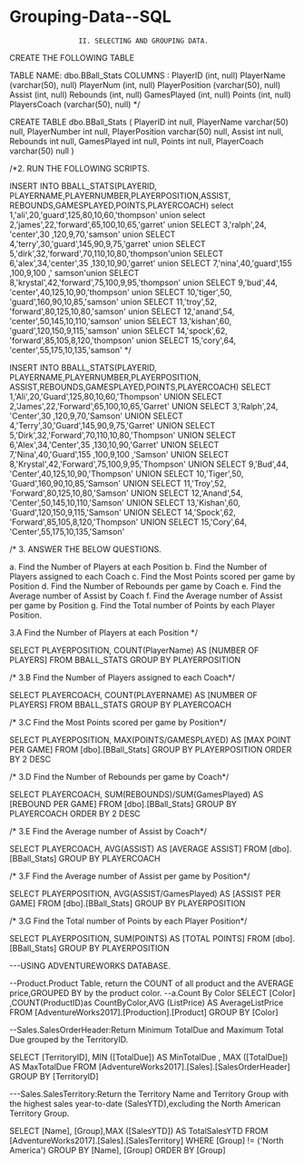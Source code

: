 # Grouping-Data--SQL


                     II. SELECTING AND GROUPING DATA.
CREATE THE FOLLOWING TABLE

TABLE NAME: dbo.BBall_Stats
COLUMNS : PlayerID (int, null)
PlayerName (varchar(50), null)
PlayerNum (int, null)
PlayerPosition (varchar(50), null)
Assist (int, null)
Rebounds (int, null)
GamesPlayed (int, null)
Points (int, null)
PlayersCoach (varchar(50), null) */

CREATE TABLE dbo.BBall_Stats
(
PlayerID int null,
PlayerName varchar(50) null,
PlayerNumber int null,
PlayerPosition varchar(50) null,
Assist int null,
Rebounds int null,
GamesPlayed int null,
Points int null,
PlayerCoach varchar(50) null
)

/*2. RUN THE FOLLOWING SCRIPTS.

INSERT INTO BBALL_STATS(PLAYERID, PLAYERNAME,PLAYERNUMBER,PLAYERPOSITION,ASSIST,
REBOUNDS,GAMESPLAYED,POINTS,PLAYERCOACH)
select 1,'ali',20,'guard',125,80,10,60,'thompson' union
select 2,'james',22,'forward',65,100,10,65,'garret' union
SELECT 3,'ralph',24, 'center',30 ,120,9,70,'samson' union
SELECT 4,'terry',30,'guard',145,90,9,75,'garret' union
SELECT 5,'dirk',32,'forward',70,110,10,80,'thompson'union
SELECT 6,'alex',34,'center',35 ,130,10,90,'garret' union
SELECT 7,'nina',40,'guard',155 ,100,9,100 ,' samson'union
SELECT 8,'krystal',42,'forward',75,100,9,95,'thompson' union
SELECT 9,'bud',44, 'center',40,125,10,90,'thompson' union
SELECT 10,'tiger',50, 'guard',160,90,10,85,'samson' union
SELECT 11,'troy',52, 'forward',80,125,10,80,'samson' union
SELECT 12,'anand',54, 'center',50,145,10,110,'samson' union
SELECT 13,'kishan',60, 'guard',120,150,9,115,'samson' union
SELECT 14,'spock',62, 'forward',85,105,8,120,'thompson' union
SELECT 15,'cory',64, 'center',55,175,10,135,'samson' */

INSERT INTO BBALL_STATS(PLAYERID, PLAYERNAME,PLAYERNUMBER,PLAYERPOSITION,
ASSIST,REBOUNDS,GAMESPLAYED,POINTS,PLAYERCOACH)
SELECT 1,'Ali',20,'Guard',125,80,10,60,'Thompson'
UNION
SELECT 2,'James',22,'Forward',65,100,10,65,'Garret'
UNION
SELECT 3,'Ralph',24, 'Center',30 ,120,9,70,'Samson'
UNION
SELECT 4,'Terry',30,'Guard',145,90,9,75,'Garret'
UNION
SELECT 5,'Dirk',32,'Forward',70,110,10,80,'Thompson'
UNION
SELECT 6,'Alex',34,'Center',35 ,130,10,90,'Garret'
UNION
SELECT 7,'Nina',40,'Guard',155 ,100,9,100 ,'Samson'
UNION
SELECT 8,'Krystal',42,'Forward',75,100,9,95,'Thompson'
UNION
SELECT 9,'Bud',44, 'Center',40,125,10,90,'Thompson'
UNION
SELECT 10,'Tiger',50, 'Guard',160,90,10,85,'Samson'
UNION
SELECT 11,'Troy',52, 'Forward',80,125,10,80,'Samson'
UNION
SELECT 12,'Anand',54, 'Center',50,145,10,110,'Samson'
UNION
SELECT 13,'Kishan',60, 'Guard',120,150,9,115,'Samson'
UNION
SELECT 14,'Spock',62, 'Forward',85,105,8,120,'Thompson'
UNION
SELECT 15,'Cory',64, 'Center',55,175,10,135,'Samson'

/*
3. ANSWER THE BELOW QUESTIONS.

a. Find the Number of Players at each Position
b. Find the Number of Players assigned to each Coach
c. Find the Most Points scored per game by Position
d. Find the Number of Rebounds per game by Coach
e. Find the Average number of Assist by Coach
f. Find the Average number of Assist per game by Position
g. Find the Total number of Points by each Player Position.

3.A Find the Number of Players at each Position */

SELECT PLAYERPOSITION, COUNT(PlayerName) AS [NUMBER OF PLAYERS]
FROM BBALL_STATS
GROUP BY PLAYERPOSITION

/*
3.B Find the Number of Players assigned to each Coach*/

SELECT PLAYERCOACH, COUNT(PLAYERNAME) AS [NUMBER OF PLAYERS]
FROM BBALL_STATS
GROUP BY PLAYERCOACH

/*
3.C Find the Most Points scored per game by Position*/

SELECT PLAYERPOSITION, MAX(POINTS/GAMESPLAYED) AS [MAX POINT PER GAME]
FROM [dbo].[BBall_Stats]
GROUP BY PLAYERPOSITION
ORDER BY 2 DESC

/*
3.D Find the Number of Rebounds per game by Coach*/

SELECT PLAYERCOACH, SUM(REBOUNDS)/SUM(GamesPlayed) AS [REBOUND PER GAME]
FROM [dbo].[BBall_Stats]
GROUP BY PLAYERCOACH
ORDER BY 2 DESC

/*
3.E Find the Average number of Assist by Coach*/

SELECT PLAYERCOACH, AVG(ASSIST) AS [AVERAGE ASSIST]
FROM [dbo].[BBall_Stats]
GROUP BY PLAYERCOACH

/*
3.F Find the Average number of Assist per game by Position*/

SELECT PLAYERPOSITION, AVG(ASSIST/GamesPlayed) AS [ASSIST PER GAME]
FROM [dbo].[BBall_Stats]
GROUP BY PLAYERPOSITION

/*
3.G Find the Total number of Points by each Player Position*/

SELECT PLAYERPOSITION, SUM(POINTS) AS [TOTAL POINTS]
FROM [dbo].[BBall_Stats]
GROUP BY PLAYERPOSITION

---USING ADVENTUREWORKS DATABASE.

--Product.Product Table, return the COUNT of all product and the AVERAGE price,GROUPED BY by the product color.
--a.Count By Color
SELECT [Color] ,COUNT(ProductID)as CountByColor,AVG (ListPrice) AS AverageListPrice
FROM [AdventureWorks2017].[Production].[Product]
GROUP BY [Color]

--Sales.SalesOrderHeader:Return Minimum TotalDue and Maximum Total Due grouped by the TerritoryID.

SELECT [TerritoryID], MIN ([TotalDue]) AS MinTotalDue , MAX ([TotalDue]) AS MaxTotalDue
FROM [AdventureWorks2017].[Sales].[SalesOrderHeader]
GROUP BY [TerritoryID]

---Sales.SalesTerritory:Return the Territory Name and Territory Group with the highest sales year-to-date (SalesYTD),excluding the North American Territory Group.

SELECT [Name], [Group],MAX ([SalesYTD]) AS TotalSalesYTD
FROM [AdventureWorks2017].[Sales].[SalesTerritory]
WHERE [Group] != ('North America')
GROUP BY [Name], [Group]
ORDER BY [Group]

